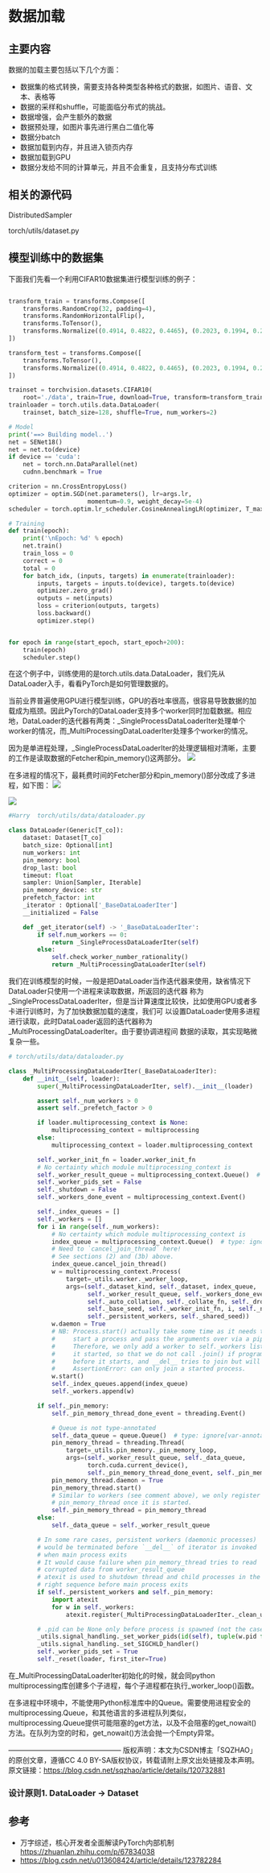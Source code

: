 
# 数据加载

## 主要内容

数据的加载主要包括以下几个方面：
- 数据集的格式转换，需要支持各种类型各种格式的数据，如图片、语音、文本、表格等
- 数据的采样和shuffle，可能面临分布式的挑战。
- 数据增强，会产生额外的数据
- 数据预处理，如图片事先进行黑白二值化等
- 数据分batch
- 数据加载到内存，并且进入锁页内存
- 数据加载到GPU
- 数据分发给不同的计算单元，并且不会重复，且支持分布式训练

## 相关的源代码

DistributedSampler

torch/utils/dataset.py

## 模型训练中的数据集

下面我们先看一个利用CIFAR10数据集进行模型训练的例子：

```Python

transform_train = transforms.Compose([
    transforms.RandomCrop(32, padding=4),
    transforms.RandomHorizontalFlip(),
    transforms.ToTensor(),
    transforms.Normalize((0.4914, 0.4822, 0.4465), (0.2023, 0.1994, 0.2010)),
])

transform_test = transforms.Compose([
    transforms.ToTensor(),
    transforms.Normalize((0.4914, 0.4822, 0.4465), (0.2023, 0.1994, 0.2010)),
])

trainset = torchvision.datasets.CIFAR10(
    root='./data', train=True, download=True, transform=transform_train)
trainloader = torch.utils.data.DataLoader(
    trainset, batch_size=128, shuffle=True, num_workers=2)

# Model
print('==> Building model..')
net = SENet18()
net = net.to(device)
if device == 'cuda':
    net = torch.nn.DataParallel(net)
    cudnn.benchmark = True

criterion = nn.CrossEntropyLoss()
optimizer = optim.SGD(net.parameters(), lr=args.lr,
                      momentum=0.9, weight_decay=5e-4)
scheduler = torch.optim.lr_scheduler.CosineAnnealingLR(optimizer, T_max=200)

# Training
def train(epoch):
    print('\nEpoch: %d' % epoch)
    net.train()
    train_loss = 0
    correct = 0
    total = 0
    for batch_idx, (inputs, targets) in enumerate(trainloader):
        inputs, targets = inputs.to(device), targets.to(device)
        optimizer.zero_grad()
        outputs = net(inputs)
        loss = criterion(outputs, targets)
        loss.backward()
        optimizer.step()


for epoch in range(start_epoch, start_epoch+200):
    train(epoch)
    scheduler.step()

```

在这个例子中，训练使用的是torch.utils.data.DataLoader，我们先从DataLoader入手，看看PyTorch是如何管理数据的。

当前业界普遍使用GPU进行模型训练，GPU的吞吐率很高，很容易导致数据的加载成为瓶颈。因此PyTorch的DataLoader支持多个worker同时加载数据。相应地，DataLoader的迭代器有两类：_SingleProcessDataLoaderIter处理单个worker的情况，而_MultiProcessingDataLoaderIter处理多个worker的情况。

因为是单进程处理，_SingleProcessDataLoaderIter的处理逻辑相对清晰，主要的工作是读取数据的Fetcher和pin_memory()这两部分。
<img src='../images/4.png'>

在多进程的情况下，最耗费时间的Fetcher部分和pin_memory()部分改成了多进程，如下图：
<img src='../images/3.png'>

<img src='../images/dataloader.png'/>


```Python
#Harry  torch/utils/data/dataloader.py

class DataLoader(Generic[T_co]):
    dataset: Dataset[T_co]
    batch_size: Optional[int]
    num_workers: int
    pin_memory: bool
    drop_last: bool
    timeout: float
    sampler: Union[Sampler, Iterable]
    pin_memory_device: str
    prefetch_factor: int
    _iterator : Optional['_BaseDataLoaderIter']
    __initialized = False

    def _get_iterator(self) -> '_BaseDataLoaderIter':
        if self.num_workers == 0:
            return _SingleProcessDataLoaderIter(self)
        else:
            self.check_worker_number_rationality()
            return _MultiProcessingDataLoaderIter(self)


```

我们在训练模型的时候，一般是把DataLoader当作迭代器来使用，缺省情况下DataLoader只使用一个进程来读取数据，所返回的迭代器
称为_SingleProcessDataLoaderIter，但是当计算速度比较快，比如使用GPU或者多卡进行训练时，为了加快数据加载的速度，我们可
以设置DataLoader使用多进程进行读取，此时DataLoader返回的迭代器称为_MultiProcessingDataLoaderIter。由于要协调进程间
数据的读取，其实现略微复杂一些。

```Python
# torch/utils/data/dataloader.py

class _MultiProcessingDataLoaderIter(_BaseDataLoaderIter):
    def __init__(self, loader):
        super(_MultiProcessingDataLoaderIter, self).__init__(loader)

        assert self._num_workers > 0
        assert self._prefetch_factor > 0

        if loader.multiprocessing_context is None:
            multiprocessing_context = multiprocessing
        else:
            multiprocessing_context = loader.multiprocessing_context

        self._worker_init_fn = loader.worker_init_fn
        # No certainty which module multiprocessing_context is
        self._worker_result_queue = multiprocessing_context.Queue()  # type: ignore[var-annotated]
        self._worker_pids_set = False
        self._shutdown = False
        self._workers_done_event = multiprocessing_context.Event()

        self._index_queues = []
        self._workers = []
        for i in range(self._num_workers):
            # No certainty which module multiprocessing_context is
            index_queue = multiprocessing_context.Queue()  # type: ignore[var-annotated]
            # Need to `cancel_join_thread` here!
            # See sections (2) and (3b) above.
            index_queue.cancel_join_thread()
            w = multiprocessing_context.Process(
                target=_utils.worker._worker_loop,
                args=(self._dataset_kind, self._dataset, index_queue,
                      self._worker_result_queue, self._workers_done_event,
                      self._auto_collation, self._collate_fn, self._drop_last,
                      self._base_seed, self._worker_init_fn, i, self._num_workers,
                      self._persistent_workers, self._shared_seed))
            w.daemon = True
            # NB: Process.start() actually take some time as it needs to
            #     start a process and pass the arguments over via a pipe.
            #     Therefore, we only add a worker to self._workers list after
            #     it started, so that we do not call .join() if program dies
            #     before it starts, and __del__ tries to join but will get:
            #     AssertionError: can only join a started process.
            w.start()
            self._index_queues.append(index_queue)
            self._workers.append(w)

        if self._pin_memory:
            self._pin_memory_thread_done_event = threading.Event()

            # Queue is not type-annotated
            self._data_queue = queue.Queue()  # type: ignore[var-annotated]
            pin_memory_thread = threading.Thread(
                target=_utils.pin_memory._pin_memory_loop,
                args=(self._worker_result_queue, self._data_queue,
                      torch.cuda.current_device(),
                      self._pin_memory_thread_done_event, self._pin_memory_device))
            pin_memory_thread.daemon = True
            pin_memory_thread.start()
            # Similar to workers (see comment above), we only register
            # pin_memory_thread once it is started.
            self._pin_memory_thread = pin_memory_thread
        else:
            self._data_queue = self._worker_result_queue

        # In some rare cases, persistent workers (daemonic processes)
        # would be terminated before `__del__` of iterator is invoked
        # when main process exits
        # It would cause failure when pin_memory_thread tries to read
        # corrupted data from worker_result_queue
        # atexit is used to shutdown thread and child processes in the
        # right sequence before main process exits
        if self._persistent_workers and self._pin_memory:
            import atexit
            for w in self._workers:
                atexit.register(_MultiProcessingDataLoaderIter._clean_up_worker, w)

        # .pid can be None only before process is spawned (not the case, so ignore)
        _utils.signal_handling._set_worker_pids(id(self), tuple(w.pid for w in self._workers))  # type: ignore[misc]
        _utils.signal_handling._set_SIGCHLD_handler()
        self._worker_pids_set = True
        self._reset(loader, first_iter=True)

```

在_MultiProcessingDataLoaderIter初始化的时候，就会同python multiprocessing库创建多个子进程，每个子进程都在执行_worker_loop()函数。


在多进程中环境中，不能使用Python标准库中的Queue。需要使用进程安全的multiprocessing.Queue，和其他语言的多进程队列类似，multiprocessing.Queue提供可能阻塞的get方法，以及不会阻塞的get_nowait()方法。在队列为空的时和，get_nowait()方法会抛一个Empty异常。


————————————————
版权声明：本文为CSDN博主「SQZHAO」的原创文章，遵循CC 4.0 BY-SA版权协议，转载请附上原文出处链接及本声明。
原文链接：https://blog.csdn.net/sqzhao/article/details/120732881



### 设计原则1. DataLoader -> Dataset




## 参考

- 万字综述，核心开发者全面解读PyTorch内部机制 https://zhuanlan.zhihu.com/p/67834038
- https://blog.csdn.net/u013608424/article/details/123782284